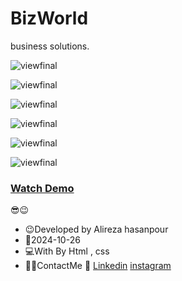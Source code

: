 # BizWorld

business solutions.


![viewfinal](https://github.com/user-attachments/assets/a725dc9c-5e34-483d-8373-bb18c049fbbe)


![viewfinal](https://github.com/user-attachments/assets/c3d3e0a7-1afd-42e8-bf07-cab74975eb34)


![viewfinal](https://github.com/user-attachments/assets/e7b02244-8e40-4d7e-8838-962971abb705)

![viewfinal](https://github.com/user-attachments/assets/e0ae70cd-cf5c-400a-b1b4-de9a9412660d)

![viewfinal](https://github.com/user-attachments/assets/36bb139a-aa69-49b9-a1ee-d3fadc4d3819)

![viewfinal](https://github.com/user-attachments/assets/286a1b0e-3511-43d2-9b2e-e3c1f25e598a)


### [Watch Demo](https://alirezafrontend.github.io/BizWorld/ "Watch Demo")

 😎😉
- 😉Developed by Alireza hasanpour
- 📅2024-10-26
- 💻With By Html , css  
- 📲📞ContactMe 🔗 [Linkedin](https://www.linkedin.com/in/alireza-hasanpour-9ab4a732b?lipi=urn%3Ali%3Apage%3Ad_flagship3_profile_view_base_contact_details%3B74hz%2BdeVT62fhpXhtgK67Q%3D%3D "Linkedin") 
 [instagram](http://https://www.instagram.com/alireza_hasanpour_frontend?igsh=NHN3aGt1ZTJsNHF1 "instagram")
